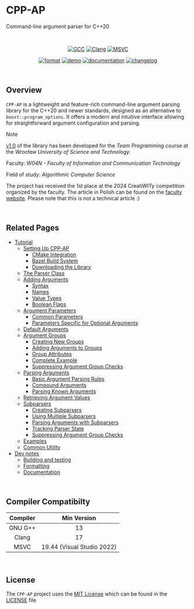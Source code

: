 <h1>
  CPP-AP
  <a href="https://github.com/SpectraL519/cpp-ap" target="_blank">
    <i class="fa fa-github" style="font-size: 1.3em; margin-left: 6px; position: relative; top: -0.08em;"></i>
  </a>
</h1>

Command-line argument parser for C++20

<br />

<div align="center">

[![GCC](https://github.com/SpectraL519/cpp-ap/actions/workflows/gcc.yaml/badge.svg)](https://github.com/SpectraL519/cpp-ap/actions/workflows/gcc)
[![Clang](https://github.com/SpectraL519/cpp-ap/actions/workflows/clang.yaml/badge.svg)](https://github.com/SpectraL519/cpp-ap/actions/workflows/clang)
[![MSVC](https://github.com/SpectraL519/cpp-ap/actions/workflows/msvc.yaml/badge.svg)](https://github.com/SpectraL519/cpp-ap/actions/workflows/msvc)

</div>

<div align="center">

[![format](https://github.com/SpectraL519/cpp-ap/actions/workflows/format.yaml/badge.svg)](https://github.com/SpectraL519/cpp-ap/actions/workflows/format)
[![demo](https://github.com/SpectraL519/cpp-ap/actions/workflows/demo.yaml/badge.svg)](https://github.com/SpectraL519/cpp-ap/actions/workflows/demo)
[![documentation](https://github.com/SpectraL519/cpp-ap/actions/workflows/documentation.yaml/badge.svg)](https://github.com/SpectraL519/cpp-ap/actions/workflows/documentation)
[![changelog](https://img.shields.io/badge/changelog-blue.svg?logo=github)](https://github.com/SpectraL519/cpp-ap/releases)

</div>

<br />

## Overview

`CPP-AP` is a lightweight and feature-rich command-line argument parsing library for the C++20 and newer standards, designed as an alternative to `boost::program_options`. It offers a modern and intuitive interface allowing for straightforward argument configuration and parsing.

> [!NOTE]
>
> [v1.0](https://github.com/SpectraL519/cpp-ap/releases/tag/v1.0) of the library has been developed for the *Team Programming* course at the *Wrocław University of Science and Technology*.
>
> Faculty: *W04N - Faculty of Information and Communication Technology*
>
> Field of study: *Algorithmic Computer Science*
>
> The project has received the 1st place at the 2024 CreatiWITy competition organized by the faculty. The article in Polish can be found on the [faculty website](https://wit.pwr.edu.pl/aktualnosci/oto-laureaci-konkursu-creatiwity-273.html). Please note that this is not a technical article :)

<br />

## Related Pages

- [Tutorial](/docs/tutorial.md#tutorial)
  - [Setting Up CPP-AP](/docs/tutorial.md#setting-up-cpp-ap)
    - [CMake Integration](/docs/tutorial.md#cmake-integration)
    - [Bazel Build System](/docs/tutorial.md#bazel-build-system)
    - [Downloading the Library](/docs/tutorial.md#downloading-the-library)
  - [The Parser Class](/docs/tutorial.md#the-parser-class)
  - [Adding Arguments](/docs/tutorial.md#adding-arguments)
    - [Syntax](/docs/tutorial.md#syntax)
    - [Names](/docs/tutorial.md#names)
    - [Value Types](/docs/tutorial.md#value-types)
    - [Boolean Flags](/docs/tutorial.md#boolean-flags)
  - [Argument Parameters](/docs/tutorial.md#argument-parameters)
    - [Common Parameters](/docs/tutorial.md#common-parameters)
    - [Parameters Specific for Optional Arguments](/docs/tutorial.md#parameters-specific-for-optional-arguments)
  - [Default Arguments](/docs/tutorial.md#default-arguments)
  - [Argument Groups](/docs/tutorial.md#argument-groups)
    - [Creating New Groups](/docs/tutorial.md#creating-new-groups)
    - [Adding Arguments to Groups](/docs/tutorial.md#adding-arguments-to-groups)
    - [Group Attributes](/docs/tutorial.md#group-attributes)
    - [Complete Example](/docs/tutorial.md#complete-example)
    - [Suppressing Argument Group Checks](/docs/tutorial.md#suppressing-argument-group-checks)
  - [Parsing Arguments](/docs/tutorial.md#parsing-arguments)
    - [Basic Argument Parsing Rules](/docs/tutorial.md#basic-argument-parsing-rules)
    - [Compound Arguments](/docs/tutorial.md#compound-arguments)
    - [Parsing Known Arguments](/docs/tutorial.md#parsing-known-arguments)
  - [Retrieving Argument Values](/docs/tutorial.md#retrieving-argument-values)
  - [Subparsers](/docs/tutorial.md#subparsers)
    - [Creating Subparsers](/docs/tutorial.md#creating-subparsers)
    - [Using Multiple Subparsers](/docs/tutorial.md#using-multiple-subparsers)
    - [Parsing Arguments with Subparsers](/docs/tutorial.md#parsing-arguments-with-subparsers)
    - [Tracking Parser State](/docs/tutorial.md#tracking-parser-state)
    - [Suppressing Argument Group Checks](/docs/tutorial.md#suppressing-argument-group-checks)
  - [Examples](/docs/tutorial.md#examples)
  - [Common Utility](/docs/tutorial.md#common-utility)
- [Dev notes](/docs/dev_notes.md#dev-notes)
  - [Building and testing](/docs/dev_notes.md#building-and-testing)
  - [Formatting](/docs/dev_notes.md#formatting)
  - [Documentation](/docs/dev_notes.md#documentation)

<br />

## Compiler Compatibilty

| Compiler | Min Version |
| :-: | :-: |
| GNU G++ | 13 |
| Clang | 17 |
| MSVC | 19.44 (Visual Studio 2022) |

<br />

## License

The `CPP-AP` project uses the [MIT License](https://mit-license.org/) which can be found in the [LICENSE](/LICENSE.md#mit-license) file
